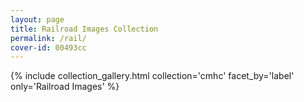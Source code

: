 ```yaml
---
layout: page
title: Railroad Images Collection
permalink: /rail/
cover-id: 00493cc
---
```


{% include collection_gallery.html collection='cmhc' facet_by='label' only='Railroad Images' %}
